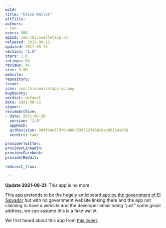 ```yaml
---
wsId: 
title: "Chivo Wallet"
altTitle: 
authors:
- leo
users: 500
appId: com.chivowalletapp.co
released: 2021-08-12
updated: 2021-08-13
version: "1.0"
stars: 1.6
ratings: 64
reviews: 46
size: 3.9M
website: 
repository: 
issue: 
icon: com.chivowalletapp.co.png
bugbounty: 
verdict: defunct
date: 2021-08-21
signer: 
reviewArchive:
- date: 2021-08-20
  version: "1.0"
  appHash: 
  gitRevision: 009f04e77df6a800d039513746016ec961541d38
  verdict: fake

providerTwitter: 
providerLinkedIn: 
providerFacebook: 
providerReddit: 

redirect_from:

---
```



**Update 2021-08-21**: This app is no more.

This app pretends to be the hugely anticipated
[app by the government of El Salvador](https://www.youtube.com/watch?v=E77xEF-E2hs)
but with no government website linking there and the app not claiming to have a
website and the developer email being "just" some gmail address, we can assume
this is a fake wallet.

We first heard about this app from [this tweet](https://twitter.com/ClaudyCordova).
